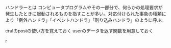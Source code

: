 ハンドラーとは
コンピュータプログラムやその一部分で、何らかの処理要求が発生したときに起動されるものを指すことが多い。対応付けられた事象の種類により「例外ハンドラ」「イベントハンドラ」「割り込みハンドラ」のように呼ぶ。

crulのpostの使い方を覚えておく
userのデータを返す関数を用意しておく

r